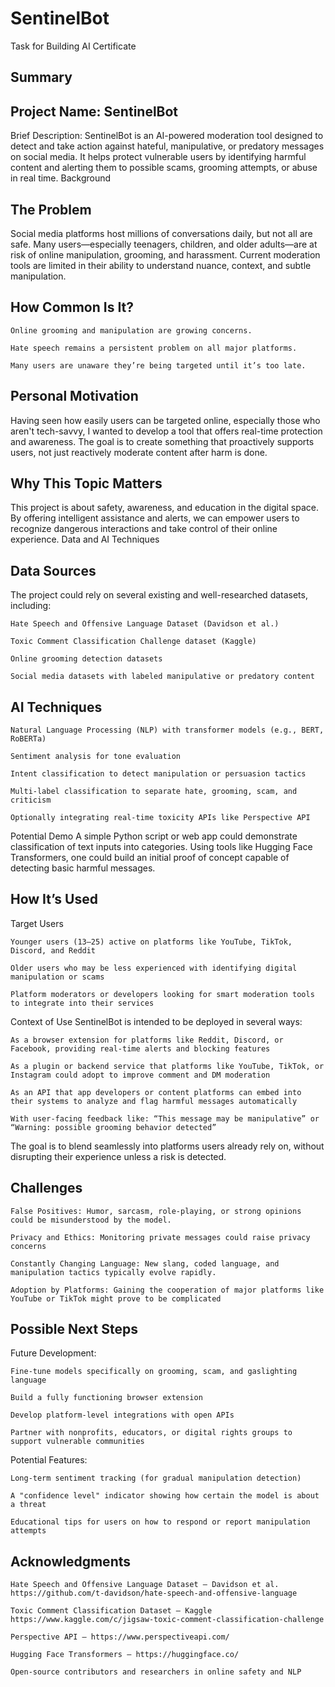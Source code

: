 # SentinelBot
Task for Building AI Certificate

## Summary

## Project Name: SentinelBot
Brief Description: SentinelBot is an AI-powered moderation tool designed to detect and take action against hateful, manipulative, or predatory messages on social media. It helps protect vulnerable users by identifying harmful content and alerting them to possible scams, grooming attempts, or abuse in real time.
Background

## The Problem
Social media platforms host millions of conversations daily, but not all are safe. Many users—especially teenagers, children, and older adults—are at risk of online manipulation, grooming, and harassment. Current moderation tools are limited in their ability to understand nuance, context, and subtle manipulation.

## How Common Is It?

    Online grooming and manipulation are growing concerns.

    Hate speech remains a persistent problem on all major platforms.

    Many users are unaware they’re being targeted until it’s too late.

## Personal Motivation
Having seen how easily users can be targeted online, especially those who aren't tech-savvy, I wanted to develop a tool that offers real-time protection and awareness. The goal is to create something that proactively supports users, not just reactively moderate content after harm is done.

## Why This Topic Matters
This project is about safety, awareness, and education in the digital space. By offering intelligent assistance and alerts, we can empower users to recognize dangerous interactions and take control of their online experience.
Data and AI Techniques

## Data Sources
The project could rely on several existing and well-researched datasets, including:

    Hate Speech and Offensive Language Dataset (Davidson et al.)

    Toxic Comment Classification Challenge dataset (Kaggle)

    Online grooming detection datasets

    Social media datasets with labeled manipulative or predatory content

## AI Techniques

    Natural Language Processing (NLP) with transformer models (e.g., BERT, RoBERTa)

    Sentiment analysis for tone evaluation

    Intent classification to detect manipulation or persuasion tactics

    Multi-label classification to separate hate, grooming, scam, and criticism

    Optionally integrating real-time toxicity APIs like Perspective API

Potential Demo
A simple Python script or web app could demonstrate classification of text inputs into categories. Using tools like Hugging Face Transformers, one could build an initial proof of concept capable of detecting basic harmful messages.

## How It’s Used

Target Users

    Younger users (13–25) active on platforms like YouTube, TikTok, Discord, and Reddit

    Older users who may be less experienced with identifying digital manipulation or scams

    Platform moderators or developers looking for smart moderation tools to integrate into their services

Context of Use
SentinelBot is intended to be deployed in several ways:

    As a browser extension for platforms like Reddit, Discord, or Facebook, providing real-time alerts and blocking features

    As a plugin or backend service that platforms like YouTube, TikTok, or Instagram could adopt to improve comment and DM moderation

    As an API that app developers or content platforms can embed into their systems to analyze and flag harmful messages automatically

    With user-facing feedback like: “This message may be manipulative” or “Warning: possible grooming behavior detected”

The goal is to blend seamlessly into platforms users already rely on, without disrupting their experience unless a risk is detected.

## Challenges

    False Positives: Humor, sarcasm, role-playing, or strong opinions could be misunderstood by the model.

    Privacy and Ethics: Monitoring private messages could raise privacy concerns 

    Constantly Changing Language: New slang, coded language, and manipulation tactics typically evolve rapidly.

    Adoption by Platforms: Gaining the cooperation of major platforms like YouTube or TikTok might prove to be complicated

## Possible Next Steps

Future Development:

    Fine-tune models specifically on grooming, scam, and gaslighting language

    Build a fully functioning browser extension

    Develop platform-level integrations with open APIs

    Partner with nonprofits, educators, or digital rights groups to support vulnerable communities

Potential Features:

    Long-term sentiment tracking (for gradual manipulation detection)

    A "confidence level" indicator showing how certain the model is about a threat

    Educational tips for users on how to respond or report manipulation attempts

## Acknowledgments

    Hate Speech and Offensive Language Dataset – Davidson et al.
    https://github.com/t-davidson/hate-speech-and-offensive-language

    Toxic Comment Classification Dataset – Kaggle
    https://www.kaggle.com/c/jigsaw-toxic-comment-classification-challenge

    Perspective API – https://www.perspectiveapi.com/

    Hugging Face Transformers – https://huggingface.co/

    Open-source contributors and researchers in online safety and NLP

